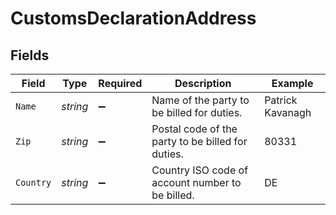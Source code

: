 # CustomsDeclarationAddress


## Fields

| Field                                             | Type                                              | Required                                          | Description                                       | Example                                           |
| ------------------------------------------------- | ------------------------------------------------- | ------------------------------------------------- | ------------------------------------------------- | ------------------------------------------------- |
| `Name`                                            | *string*                                          | :heavy_minus_sign:                                | Name of the party to be billed for duties.        | Patrick Kavanagh                                  |
| `Zip`                                             | *string*                                          | :heavy_minus_sign:                                | Postal code of the party to be billed for duties. | 80331                                             |
| `Country`                                         | *string*                                          | :heavy_minus_sign:                                | Country ISO code of account number to be billed.  | DE                                                |